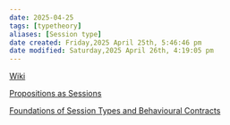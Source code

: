 ```yaml
---
date: 2025-04-25
tags: [typetheory]
aliases: [Session type]
date created: Friday,2025 April 25th, 5:46:46 pm
date modified: Saturday,2025 April 26th, 4:19:05 pm
---
```


[Wiki](https://en.wikipedia.org/wiki/Session_type)


[Propositions as Sessions](https://homepages.inf.ed.ac.uk/wadler/papers/propositions-as-sessions/propositions-as-sessions.pdf)

[Foundations of Session Types and Behavioural Contracts](https://dl.acm.org/doi/10.1145/2873052)

